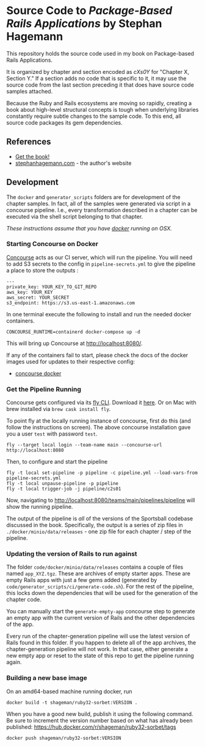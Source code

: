 # Source Code to _Package-Based Rails Applications_ by Stephan Hagemann

This repository holds the source code used in my book on Package-based Rails Applications.

It is organized by chapter and section encoded as _cXs0Y_ for "Chapter X, Section Y." If a section adds no code that is
specific to it, it may use the source code from the last section preceding it that does have source code samples attached.

Because the Ruby and Rails ecosystems are moving so rapidly, creating a book about high-level structural concepts is
tough when underlying libraries constantly require subtle changes to the sample code. To this end, all source code packages its gem dependencies.

## References

* [Get the book!](https://gradualmodularity.com)
* [stephanhagemann.com](http://stephanhagemann.com) - the author's website

## Development

The `docker` and `generator_scripts` folders are for development of the chapter samples. In fact, all of the samples
were generated via script in a concourse pipeline. I.e., every transformation described in a chapter
can be executed via the shell script belonging to that chapter.

*These instructions assume that you have [docker](https://www.docker.com/) running on OSX.*

### Starting Concourse on Docker

[Concourse](https://github.com/concourse/concourse) acts as our CI server, which will run the pipeline.
You will need to add S3 secrets to the config in `pipeline-secrets.yml` to give the pipeline a place to store the outputs :

~~~~~~~~
---
private_key: YOUR_KEY_TO_GIT_REPO
aws_key: YOUR_KEY
aws_secret: YOUR_SECRET
s3_endpoint: https://s3.us-east-1.amazonaws.com
~~~~~~~~

In one terminal execute the following to install and run the needed docker containers.
~~~~~~~~
CONCOURSE_RUNTIME=containerd docker-compose up -d
~~~~~~~~

This will bring up Concourse at [http://localhost:8080/](http://localhost:8080/).

If any of the containers fail to start, please check the docs of the docker images used for updates to their respective config:

* [concourse docker](https://github.com/concourse/concourse-docker)

### Get the Pipeline Running

Concourse gets configured via its [fly CLI](https://concourse-ci.org/fly.html). Download it [here](https://concourse-ci.org/download.html). Or on Mac with brew installed via `brew cask install fly`.

To point fly at the locally running instance of concourse, first do this (and follow the instructions on screen). The above concourse installation gave you a user `test` with password `test`.
~~~~~~~~
fly --target local login --team-name main --concourse-url http://localhost:8080
~~~~~~~~

Then, to configure and start the pipeline
~~~~~~~~
fly -t local set-pipeline -p pipeline -c pipeline.yml --load-vars-from  pipeline-secrets.yml
fly -t local unpause-pipeline -p pipeline
fly -t local trigger-job -j pipeline/c2s01
~~~~~~~~

Now, navigating to [http://localhost:8080/teams/main/pipelines/pipeline](http://localhost:8080/teams/main/pipelines/pipeline) will show the running pipeline.

The output of the pipeline is *all* of the versions of the Sportsball codebase discussed in the book. Specifically, the output is a series of zip files in `./docker/minio/data/releases` - one zip file for each chapter / step of the pipeline.

### Updating the version of Rails to run against

The folder `code/docker/minio/data/releases` contains a couple of files named `app_XYZ.tgz`. These are archives of empty starter apps. These are empty Rails apps with just a few gems added (generated by `code/generator_scripts/ci/generate-code.sh`). For the rest of the pipeline, this locks down the dependencies that will be used for the generation of the chapter code.

You can manually start the `generate-empty-app` concourse step to generate an empty app with the current version of Rails and the other dependencies of the app.

Every run of the chapter-generation pipeline will use the latest version of Rails found in this folder. If you happen to delete all of the app archives, the chapter-generation pipeline will not work. In that case, either generate a new empty app or reset to the state of this repo to get the pipeline running again.

### Building a new base image

On an amd64-based machine running docker, run

```
docker build -t shageman/ruby32-sorbet:VERSION .
```

When you have a good new build, publish it using the following command. Be sure to increment the version number based on what has already been published: https://hub.docker.com/r/shageman/ruby32-sorbet/tags

```
docker push shageman/ruby32-sorbet:VERSION
```